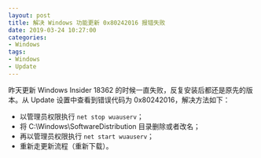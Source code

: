 ```yaml
---
layout: post
title: 解决 Windows 功能更新 0x80242016 报错失败
date: 2019-03-24 10:27:00
categories: 
- Windows
tags:
- Windows
- Update
---
```


昨天更新 Windows Insider 18362 的时候一直失败，反复安装后都还是原先的版本。从 Update 设置中查看到错误代码为 0x80242016，解决方法如下：

* 以管理员权限执行 `net stop wuauserv`；
* 将 C:\\Windows\\SoftwareDistribution 目录删除或者改名；
* 再以管理员权限执行 `net start wuauserv`；
* 重新走更新流程（重新下载）。